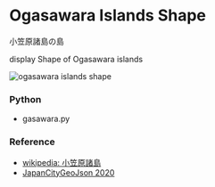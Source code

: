 Ogasawara Islands Shape
===============

小笠原諸島の島

display Shape of Ogasawara islands

![ogasawara islands shape]()


### Python  

- gasawara.py  

### Reference

- [wikipedia: 小笠原諸島](https://ja.wikipedia.org/wiki/%E5%B0%8F%E7%AC%A0%E5%8E%9F%E8%AB%B8%E5%B3%B6)
- [JapanCityGeoJson 2020](https://github.com/niiyz/JapanCityGeoJson)






